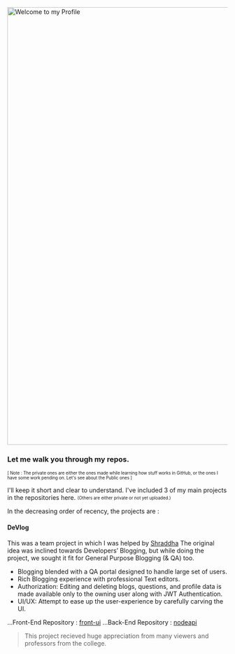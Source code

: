 <!--
**Shahid7k/Shahid7K** is a ✨ _special_ ✨ repository because its `README.md` (this file) appears on your GitHub profile.

Here are some ideas to get you started:

- 🔭 I’m currently working on ...
- 🌱 I’m currently learning ...
- 👯 I’m looking to collaborate on ...
- 🤔 I’m looking for help with ...
- 💬 Ask me about ...
- 📫 How to reach me: ...
- 😄 Pronouns: ...
- ⚡ Fun fact: ...
-->

<img src="https://github.com/Shahid7k/Shahid7K/blob/master/images/git1f.gif" alt="Welcome to my Profile" width="1000px" />

### Let me walk you through my repos.
<sub><sup> [ Note : The private ones are either the ones made while learning how stuff works in GitHub, or the ones I have some work pending on.
Let's see about the Public ones ]</sup></sub>

I'll keep it short and clear to understand.
I've included 3 of my main projects in the repositories here. <sub><sup>(Others are either private or not yet uploaded.)</sup></sub>

In the decreasing order of recency, the projects are : 

#### DeVlog
This was a team project in which I was helped by [Shraddha](https://github.com/shraddha099 "Shraddha-Collaborator") 
The original idea was inclined towards Developers’ Blogging, but while doing the project, we sought it fit for General Purpose Blogging (& QA) too. 
+ Blogging blended with a QA portal designed to handle large set of users.
+ Rich Blogging experience with professional Text editors.
+ Authorization: Editing and deleting blogs, questions, and profile data is made available only to the owning user along with JWT Authentication.
+ UI/UX: Attempt to ease up the user-experience by carefully carving the UI.

...Front-End Repository : [front-ui](https://github.com/Shahid7k/front-ui)
...Back-End Repository : [nodeapi](https://github.com/Shahid7k/nodeapi)

> This project recieved huge appreciation from  many viewers and professors from the college.


